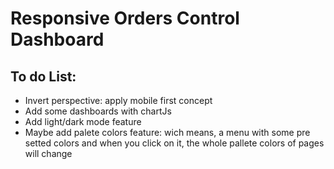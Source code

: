 # Responsive Orders Control Dashboard

## To do List:
- Invert perspective: apply mobile first concept
- Add some dashboards with chartJs
- Add light/dark mode feature
- Maybe add palete colors feature:
  wich means, a menu with some pre setted colors and when you click on it, the whole pallete colors of pages will change
